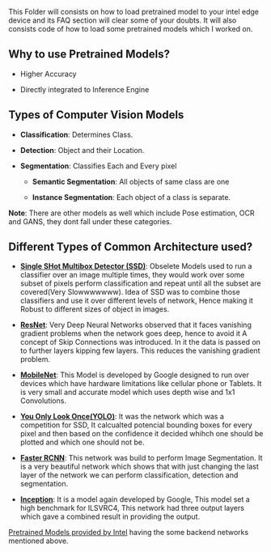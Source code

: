 This Folder will consists on how to load pretrained model to your intel edge device and its FAQ section will clear some of your doubts. It will also consists code of how to load some pretrained models which I worked on.

## Why to use Pretrained Models?

* Higher Accuracy 

* Directly integrated to Inference Engine

## Types of Computer Vision Models

* **Classification**: Determines Class. 

* **Detection**: Object and their Location.

* **Segmentation**:  Classifies Each and Every pixel

  * **Semantic Segmentation**: All objects of same class are one

  * **Instance Segmentation**: Each object of a class is separate.
  
**Note**: There are other models as well which include Pose estimation, OCR and GANS, they dont fall under these categories. 

## Different Types of Common Architecture used?

* [**Single SHot Multibox Detector (SSD)**](https://arxiv.org/abs/1512.02325): Obselete Models used to run a classifier over an image multiple times, they would work over some subset of pixels perform classification and repeat until all the subset are covered(Very Slowwwwwww). Idea of SSD was to combine those classifiers and use it over different levels of network, Hence making it Robust to different sizes of object in images.

* [**ResNet**](https://arxiv.org/abs/1512.03385): Very Deep Neural Networks observed that it faces vanishing gradient problems when the network goes deep, hence to avoid it A concept of Skip Connections was introduced. In it the data is passed on to further layers kipping few layers. This reduces the vanishing gradient problem.

* [**MobileNet**](https://arxiv.org/abs/1704.04861): This Model is developed by Google designed to run over devices which have hardware limitations like cellular phone or Tablets. It is very small and accurate model which uses depth wise and 1x1 Convolutions.

* [**You Only Look Once(YOLO)**](https://arxiv.org/abs/1506.02640): It was the network which was a competition for SSD, It calcualted potencial bounding boxes for every pixel and then based on the confidence it decided whihch one should be plotted and which one should not be.

* [**Faster RCNN**](https://arxiv.org/abs/1506.01497): This network was build to perform Image Segmentation. It is a very beautiful network which shows that with just changing the last layer of the network we can perform classification, detection and segmentation.

* [**Inception**](https://arxiv.org/abs/1512.02325): It is a model again developed by Google, This model set a high benchmark for ILSVRC4, This network had three output layers which gave a combined result in providing the output.


[Pretrained Models provided by Intel](https://software.intel.com/en-us/openvino-toolkit/documentation/pretrained-models) having the some backend networks mentioned above.
